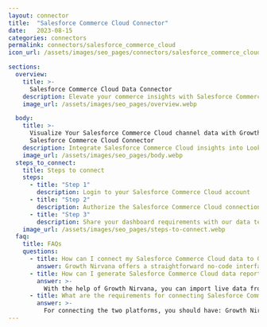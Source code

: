 ```yaml
---
layout: connector
title:  "Salesforce Commerce Cloud Connector"
date:   2023-08-15
categories: connectors
permalink: connectors/salesforce_commerce_cloud
icon_url: /assets/images/seo_pages/connectors/salesforce_commerce_cloud

sections:
  overview:
    title: >-
      Salesforce Commerce Cloud Data Connector
    description: Elevate your commerce insights with Salesforce Commerce Cloud integration. Seamlessly merge e-commerce data from Salesforce Commerce Cloud with Looker Studio's analytical capabilities, unlocking insights that drive online sales strategies, customer journeys, and operational excellence.
    image_url: /assets/images/seo_pages/overview.webp

  body:
    title: >-
      Visualize Your Salesforce Commerce Cloud channel data with Growth Nirvana's
      Salesforce Commerce Cloud Connector
    description: Integrate Salesforce Commerce Cloud insights into Looker Studio for comprehensive e-commerce analytics that guide your online retail strategies.
    image_url: /assets/images/seo_pages/body.webp
  steps_to_connect:
    title: Steps to connect
    steps:
      - title: "Step 1"
        description: Login to your Salesforce Commerce Cloud account
      - title: "Step 2"
        description: Authorize the Salesforce Commerce Cloud connection to send data to Growth Nirvana
      - title: "Step 3"
        description: Share your dashboard requirements with our data team. We will build the report for you.
    image_url: /assets/images/seo_pages/steps-to-connect.webp
  faq:
    title: FAQs
    questions:
      - title: How can I connect my Salesforce Commerce Cloud data to Google Data Studio/Looker Studio?
        answer: Growth Nirvana offers a straightforward no-code interface to connect to Salesforce Commerce Cloud data sources.
      - title: How can I generate Salesforce Commerce Cloud data reports in Looker Studio?
        answer: >-
          With the help of Growth Nirvana, you can import live data from Salesforce Commerce Cloud into Looker Studio. These data can be viewed in charts, tables, and dashboards to generate branded reports that can be shared instantly.
      - title: What are the requirements for connecting Salesforce Commerce Cloud and Looker Studio?
        answer: >-
          For connecting the two platforms, you should have: Growth Nirvana Account and Salesforce Commerce Cloud Ads Account
---
```

